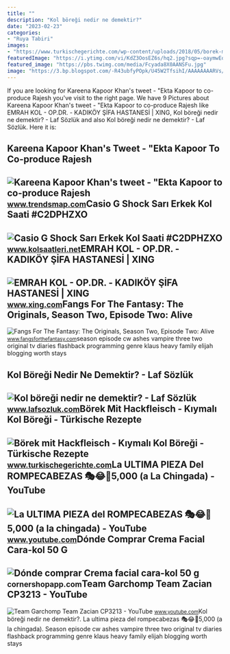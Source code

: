 ```yaml
---
title: ""
description: "Kol böreği nedir ne demektir?"
date: "2023-02-23"
categories:
- "Ruya Tabiri"
images:
- "https://www.turkischegerichte.com/wp-content/uploads/2018/05/borek-mit-hackfleisch-kiymali-kol-boregi.jpg"
featuredImage: "https://i.ytimg.com/vi/KdZ3OosEZ6s/hq2.jpg?sqp=-oaymwEoCOADEOgC8quKqQMcGADwAQH4Ad4EgAK4CIoCDAgAEAEYZSBMKGMwDw==&amp;rs=AOn4CLCfzFvJaPoNerKMbSKycXF-fCyaDA"
featured_image: "https://pbs.twimg.com/media/Fcyada8X0AANSFu.jpg"
image: "https://3.bp.blogspot.com/-R43ubfyPOpk/U45W2TfsihI/AAAAAAAARVs/ybxST6R6KZg/s1600/kol_boregi.jpg"
---
```


If you are looking for Kareena Kapoor Khan's tweet - "Ekta Kapoor to co-produce Rajesh you've visit to the right page. We have 9 Pictures about Kareena Kapoor Khan's tweet - "Ekta Kapoor to co-produce Rajesh like EMRAH KOL - OP.DR. - KADIKÖY ŞİFA HASTANESİ | XING, Kol böreği nedir ne demektir? - Laf Sözlük and also Kol böreği nedir ne demektir? - Laf Sözlük. Here it is:

Kareena Kapoor Khan's Tweet - "Ekta Kapoor To Co-produce Rajesh
---------------------------------------------------------------

 ![Kareena Kapoor Khan's tweet - "Ekta Kapoor to co-produce Rajesh](https://pbs.twimg.com/media/Fcyada8X0AANSFu.jpg) <small>www.trendsmap.com</small>Casio G Shock Sarı Erkek Kol Saati #C2DPHZXO
--------------------------------------------

 ![Casio G Shock Sarı Erkek Kol Saati #C2DPHZXO](https://www.kolsaatleri.net/saat_resimleri/KOLSAATLERINET-9X0FQUTMPXGG3YPSX14OXKHH6TV6PA-SPWHV/extra/1551522463_x_ga-1000-9bdr-1105.jpg) <small>www.kolsaatleri.net</small>EMRAH KOL - OP.DR. - KADIKÖY ŞİFA HASTANESİ | XING
--------------------------------------------------

 ![EMRAH KOL - OP.DR. - KADIKÖY ŞİFA HASTANESİ | XING](https://profile-images.xing.com/images/ef78c8b3714c9d0889cf218f38b599e1-1/emrah-kol.1024x1024.jpg) <small>www.xing.com</small>Fangs For The Fantasy: The Originals, Season Two, Episode Two: Alive
--------------------------------------------------------------------

 ![Fangs For The Fantasy: The Originals, Season Two, Episode Two: Alive](http://1.bp.blogspot.com/-r8i6NM0tT7U/VDzl85ae9wI/AAAAAAAALb0/BaGcXMQX2XU/s1600/The-Originals-.png) <small>www.fangsforthefantasy.com</small>season episode cw ashes vampire three two original tv diaries flashback programming genre klaus heavy family elijah blogging worth stays

Kol Böreği Nedir Ne Demektir? - Laf Sözlük
------------------------------------------

 ![Kol böreği nedir ne demektir? - Laf Sözlük](https://3.bp.blogspot.com/-R43ubfyPOpk/U45W2TfsihI/AAAAAAAARVs/ybxST6R6KZg/s1600/kol_boregi.jpg) <small>www.lafsozluk.com</small>Börek Mit Hackfleisch - Kıymalı Kol Böreği - Türkische Rezepte
--------------------------------------------------------------

 ![Börek mit Hackfleisch - Kıymalı Kol Böreği - Türkische Rezepte](https://www.turkischegerichte.com/wp-content/uploads/2018/05/borek-mit-hackfleisch-kiymali-kol-boregi.jpg) <small>www.turkischegerichte.com</small>La ULTIMA PIEZA Del ROMPECABEZAS 🎭😂🧘5,000 (a La Chingada) - YouTube
-------------------------------------------------------------------

 ![La ULTIMA PIEZA del ROMPECABEZAS 🎭😂🧘5,000 (a la chingada) - YouTube](https://i.ytimg.com/vi/KdZ3OosEZ6s/hq2.jpg?sqp=-oaymwEoCOADEOgC8quKqQMcGADwAQH4Ad4EgAK4CIoCDAgAEAEYZSBMKGMwDw==&rs=AOn4CLCfzFvJaPoNerKMbSKycXF-fCyaDA) <small>www.youtube.com</small>Dónde Comprar Crema Facial Cara-kol 50 G
----------------------------------------

 ![Dónde comprar Crema facial cara-kol 50 g](https://s.cornershopapp.com/product-images/6247721.jpg?versionId=tdM3DTWpWf3XPiWSz1zDrnuvKB_B65lr) <small>cornershopapp.com</small>Team Garchomp Team Zacian CP3213 - YouTube
------------------------------------------

 ![Team Garchomp Team Zacian CP3213 - YouTube](https://i.ytimg.com/vi/HYLCwcE-Dgc/maxres2.jpg?sqp=-oaymwEoCIAKENAF8quKqQMcGADwAQH4AYwCgALgA4oCDAgAEAEYRSBHKGUwDw==&rs=AOn4CLC_ulBvmvqa2cf2uT56Qfk3FCYaDA) <small>www.youtube.com</small>Kol böreği nedir ne demektir?. La ultima pieza del rompecabezas 🎭😂🧘5,000 (a la chingada). Season episode cw ashes vampire three two original tv diaries flashback programming genre klaus heavy family elijah blogging worth stays
